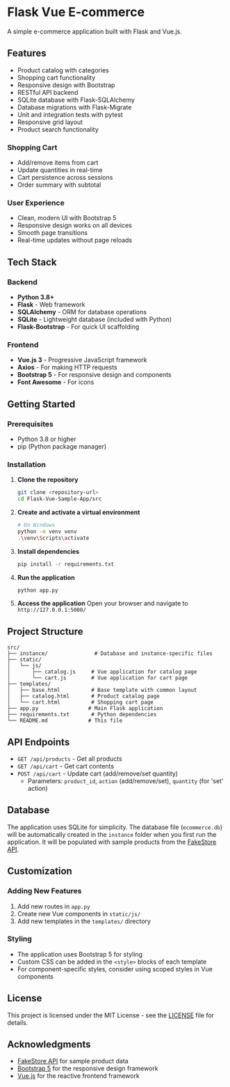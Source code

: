# Flask Vue E-commerce

A simple e-commerce application built with Flask and Vue.js.

## Features

- Product catalog with categories
- Shopping cart functionality
- Responsive design with Bootstrap
- RESTful API backend
- SQLite database with Flask-SQLAlchemy
- Database migrations with Flask-Migrate
- Unit and integration tests with pytest
- Responsive grid layout
- Product search functionality

### Shopping Cart
- Add/remove items from cart
- Update quantities in real-time
- Cart persistence across sessions
- Order summary with subtotal

### User Experience
- Clean, modern UI with Bootstrap 5
- Responsive design works on all devices
- Smooth page transitions
- Real-time updates without page reloads

## Tech Stack

### Backend
- **Python 3.8+**
- **Flask** - Web framework
- **SQLAlchemy** - ORM for database operations
- **SQLite** - Lightweight database (included with Python)
- **Flask-Bootstrap** - For quick UI scaffolding

### Frontend
- **Vue.js 3** - Progressive JavaScript framework
- **Axios** - For making HTTP requests
- **Bootstrap 5** - For responsive design and components
- **Font Awesome** - For icons

## Getting Started

### Prerequisites
- Python 3.8 or higher
- pip (Python package manager)

### Installation

1. **Clone the repository**
   ```bash
   git clone <repository-url>
   cd Flask-Vue-Sample-App/src
   ```

2. **Create and activate a virtual environment**
   ```bash
   # On Windows
   python -m venv venv
   .\venv\Scripts\activate
   ```

3. **Install dependencies**
   ```bash
   pip install -r requirements.txt
   ```

4. **Run the application**
   ```bash
   python app.py
   ```

5. **Access the application**
   Open your browser and navigate to `http://127.0.0.1:5000/`

## Project Structure

```
src/
├── instance/               # Database and instance-specific files
├── static/
│   └── js/
│       ├── catalog.js     # Vue application for catalog page
│       └── cart.js        # Vue application for cart page
├── templates/
│   ├── base.html          # Base template with common layout
│   ├── catalog.html       # Product catalog page
│   └── cart.html          # Shopping cart page
├── app.py                # Main Flask application
├── requirements.txt       # Python dependencies
└── README.md             # This file
```

## API Endpoints

- `GET /api/products` - Get all products
- `GET /api/cart` - Get cart contents
- `POST /api/cart` - Update cart (add/remove/set quantity)
  - Parameters: `product_id`, `action` (add/remove/set), `quantity` (for 'set' action)

## Database

The application uses SQLite for simplicity. The database file (`ecommerce.db`) will be automatically created in the `instance` folder when you first run the application. It will be populated with sample products from the [FakeStore API](https://fakestoreapi.com/).

## Customization

### Adding New Features
1. Add new routes in `app.py`
2. Create new Vue components in `static/js/`
3. Add new templates in the `templates/` directory

### Styling
- The application uses Bootstrap 5 for styling
- Custom CSS can be added in the `<style>` blocks of each template
- For component-specific styles, consider using scoped styles in Vue components

## License

This project is licensed under the MIT License - see the [LICENSE](LICENSE) file for details.

## Acknowledgments
- [FakeStore API](https://fakestoreapi.com/) for sample product data
- [Bootstrap 5](https://getbootstrap.com/) for the responsive design framework
- [Vue.js](https://vuejs.org/) for the reactive frontend framework